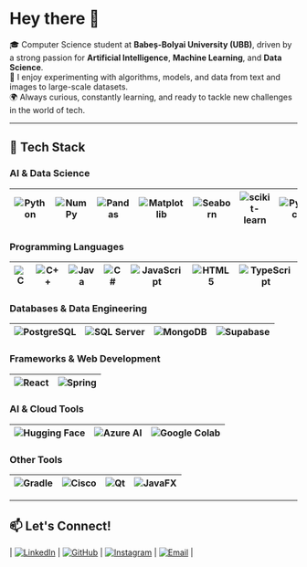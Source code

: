 # Hey there 👋  

🎓 Computer Science student at **Babeș-Bolyai University (UBB)**, driven by a strong passion for **Artificial Intelligence**, **Machine Learning**, and **Data Science**.  
🤖 I enjoy experimenting with algorithms, models, and data from text and images to large-scale datasets.  
🌍 Always curious, constantly learning, and ready to tackle new challenges in the world of tech.  

---

## 🚀 Tech Stack  

### **AI & Data Science**
| ![Python](https://img.shields.io/badge/-Python-3776AB?style=flat-square&logo=python&logoColor=white) | ![NumPy](https://img.shields.io/badge/-NumPy-013243?style=flat-square&logo=numpy&logoColor=white) | ![Pandas](https://img.shields.io/badge/-Pandas-150458?style=flat-square&logo=pandas&logoColor=white) | ![Matplotlib](https://img.shields.io/badge/-Matplotlib-11557c?style=flat-square) | ![Seaborn](https://img.shields.io/badge/-Seaborn-009688?style=flat-square) | ![scikit-learn](https://img.shields.io/badge/-scikit--learn-F7931E?style=flat-square&logo=scikitlearn&logoColor=white) | ![PyTorch](https://img.shields.io/badge/-PyTorch-EE4C2C?style=flat-square&logo=pytorch&logoColor=white) |
|---|---|---|---|---|---|---|

### **Programming Languages**   
| ![C](https://img.shields.io/badge/-C-00599C?style=flat-square&logo=c&logoColor=white) | ![C++](https://img.shields.io/badge/-C++-00599C?style=flat-square&logo=c%2B%2B&logoColor=white) | ![Java](https://img.shields.io/badge/-Java-ED8B00?style=flat-square&logo=openjdk&logoColor=white) | ![C#](https://img.shields.io/badge/-C%23-239120?style=flat-square&logo=csharp&logoColor=white) | ![JavaScript](https://img.shields.io/badge/-JavaScript-F7DF1E?style=flat-square&logo=javascript&logoColor=black) | ![HTML5](https://img.shields.io/badge/-HTML5-E34F26?style=flat-square&logo=html5&logoColor=white) | ![TypeScript](https://img.shields.io/badge/-TypeScript-3178C6?style=flat-square&logo=typescript&logoColor=white) |
|---|---|---|---|---|---|---|

### **Databases & Data Engineering**
| ![PostgreSQL](https://img.shields.io/badge/-PostgreSQL-336791?style=flat-square&logo=postgresql&logoColor=white) | ![SQL Server](https://img.shields.io/badge/-SQL%20Server-CC2927?style=flat-square&logo=microsoft%20sql%20server&logoColor=white) | ![MongoDB](https://img.shields.io/badge/-MongoDB-47A248?style=flat-square&logo=mongodb&logoColor=white) | ![Supabase](https://img.shields.io/badge/-Supabase-3ECF8E?style=flat-square&logo=supabase&logoColor=white) |
|---|---|---|---|

### **Frameworks & Web Development**
| ![React](https://img.shields.io/badge/-React-61DAFB?style=flat-square&logo=react&logoColor=black) | ![Spring](https://img.shields.io/badge/-Spring-6DB33F?style=flat-square&logo=spring&logoColor=white) |
|---|---|

### **AI & Cloud Tools**
| ![Hugging Face](https://img.shields.io/badge/-HuggingFace-FFD21E?style=flat-square&logo=huggingface&logoColor=black) | ![Azure AI](https://img.shields.io/badge/-Azure%20AI-0078D4?style=flat-square&logo=microsoftazure&logoColor=white) | ![Google Colab](https://img.shields.io/badge/-Google%20Colab-F9AB00?style=flat-square&logo=googlecolab&logoColor=white) |
|---|---|---|

### **Other Tools**
| ![Gradle](https://img.shields.io/badge/-Gradle-02303A?style=flat-square&logo=gradle&logoColor=white) | ![Cisco](https://img.shields.io/badge/-Cisco-1BA0D7?style=flat-square&logo=cisco&logoColor=white) | ![Qt](https://img.shields.io/badge/-Qt-41CD52?style=flat-square&logo=qt&logoColor=white) | ![JavaFX](https://img.shields.io/badge/-JavaFX-007396?style=flat-square&logo=openjdk&logoColor=white) |
|---|---|---|---|

---
## 📫 Let's Connect!  
| [![LinkedIn](https://img.shields.io/badge/-LinkedIn-0077B5?style=flat-square&logo=linkedin&logoColor=white)](https://www.linkedin.com/in/ale-puscas-389525353/) | [![GitHub](https://img.shields.io/badge/-GitHub-181717?style=flat-square&logo=github&logoColor=white)](https://github.com/puscasale) | [![Instagram](https://img.shields.io/badge/-Instagram-E4405F?style=flat-square&logo=instagram&logoColor=white)](https://www.instagram.com/puscasale/?hl=ro) | [![Email](https://img.shields.io/badge/-Email-D14836?style=flat-square&logo=gmail&logoColor=white)](mailto:alepuscas04@gmail.com) |

